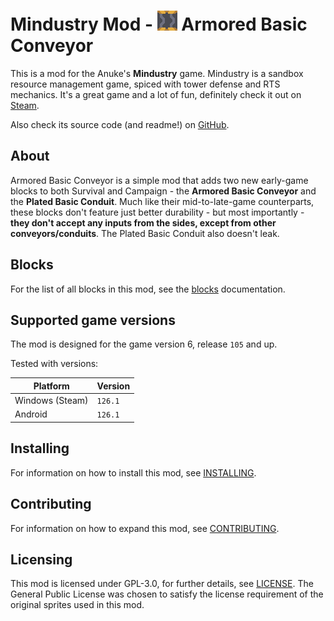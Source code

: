 # Mindustry Mod - ![Armored Basic Conveyor](docs/img/block-armored-basic-conveyor.png) Armored Basic Conveyor

This is a mod for the Anuke's **Mindustry** game. Mindustry is a sandbox resource management game, spiced with tower defense and RTS mechanics. It's a great game and a lot of fun, definitely check it out on [Steam](https://store.steampowered.com/app/1127400/Mindustry/).

Also check its source code (and readme!) on [GitHub](https://github.com/Anuken/Mindustry).

## About

Armored Basic Conveyor is a simple mod that adds two new early-game blocks to both Survival and Campaign - the **Armored Basic Conveyor** and the **Plated Basic Conduit**. Much like their mid-to-late-game counterparts, these blocks don't feature just better durability - but most importantly - **they don't accept any inputs from the sides, except from other conveyors/conduits**. The Plated Basic Conduit also doesn't leak.

## Blocks

For the list of all blocks in this mod, see the [blocks](docs/blocks.md) documentation.

## Supported game versions

The mod is designed for the game version 6, release `105` and up.

Tested with versions:

| Platform        | Version |
| --------------- | ------- |
| Windows (Steam) | `126.1` |
| Android         | `126.1` |

## Installing

For information on how to install this mod, see [INSTALLING](INSTALLING.md).

## Contributing

For information on how to expand this mod, see [CONTRIBUTING](CONTRIBUTING.md).

## Licensing

This mod is licensed under GPL-3.0, for further details, see [LICENSE](LICENSE). The General Public License was chosen to satisfy the license requirement of the original sprites used in this mod.
